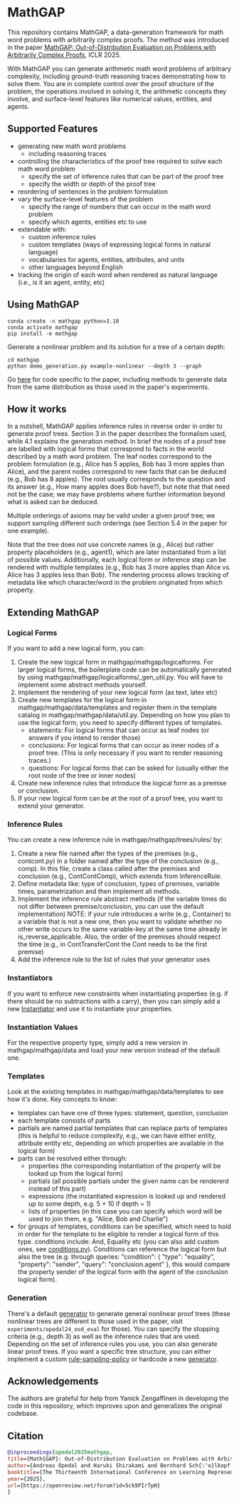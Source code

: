 # MathGAP
This repository contains MathGAP, a data-generation framework for math word problems with arbitrarily complex proofs. The method was introduced in the paper [MathGAP: Out-of-Distribution Evaluation on Problems with Arbitrarily Complex Proofs](https://arxiv.org/abs/2410.13502), ICLR 2025.

With MathGAP you can generate arithmetic math word problems of arbitrary complexity, including ground-truth reasoning traces demonstrating how to solve them. You are in complete control over the proof structure of the problem, the operations involved in solving it, the arithmetic concepts they involve, and surface-level features like numerical values, entities, and agents.

## Supported Features
- generating new math word problems
    - including reasoning traces
- controlling the characteristics of the proof tree required to solve each math word problem
    - specify the set of inference rules that can be part of the proof tree
    - specify the width or depth of the proof tree
- reordering of sentences in the problem formulation
- vary the surface-level features of the problem
    - specify the range of numbers that can occur in the math word problem
    - specify which agents, entities etc to use
- extendable with: 
    - custom inference rules
    - custom templates (ways of expressing logical forms in natural language)
    - vocabularies for agents, entities, attributes, and units
    - other languages beyond English
- tracking the origin of each word when rendered as natural language (i.e., is it an agent, entity, etc)

## Using MathGAP
```
conda create -n mathgap python=3.10
conda activate mathgap
pip install -e mathgap
```

Generate a nonlinear problem and its solution for a tree of a certain depth:
```
cd mathgap
python demo_generation.py example-nonlinear --depth 3 --graph
```

Go [here](experiments/opedal24_ood_eval) for code specific to the paper, including methods to generate data from the same distribution as those used in the paper's experiments.

## How it works
In a nutshell, MathGAP applies inference rules in reverse order in order to generate proof trees. Section 3 in the paper describes the formalism used, while 4.1 explains the generation method. In brief the nodes of a proof tree are labelled with logical forms that correspond to facts in the world described by a math word problem. The leaf nodes correspond to the problem formulation (e.g., Alice has 5 apples, Bob has 3 more apples than Alice), and the parent nodes correspond to new facts that can be deduced (e.g., Bob has 8 apples). The root usually corresponds to the question and its answer (e.g., How many apples does Bob have?), but note that that need not be the case; we may have problems where further information beyond what is asked can be deduced. 

Multiple orderings of axioms may be valid under a given proof tree; we support sampling different such orderings (see Section 5.4 in the paper for one example).

Note that the tree does not use concrete names (e.g., Alice) but rather property placeholders (e.g., agent1), which are later instantiated from a list of possible values. Additionally, each logical form or inference step can be rendered with multiple templates (e.g., Bob has 3 more apples than Alice vs. Alice has 3 apples less than Bob). The rendering process allows tracking of metadata like which character/word in the problem originated from which property.

## Extending MathGAP
### Logical Forms
If you want to add a new logical form, you can:
1. Create the new logical form in mathgap/mathgap/logicalforms. For larger logical forms, the boilerplate code can be automatically generated by using mathgap/mathgap/logicalforms/_gen_util.py. You will have to implement some abstract methods yourself.
2. Implement the rendering of your new logical form (as text, latex etc)
3. Create new templates for the logical form in mathgap/mathgap/data/templates and register them in the template catalog in mathgap/mathgap/data/util.py. Depending on how you plan to use the logical form, you need to specify different types of templates.
    - statements: For logical forms that can occur as leaf nodes (or answers if you intend to render those)
    - conclusions: For logical forms that can occur as inner nodes of a proof tree. (This is only necessary if you want to render reasoning traces.) 
    - questions: For logical forms that can be asked for (usually either the root node of the tree or inner nodes)
4. Create new inference rules that introduce the logical form as a premise or conclusion.
5. If your new logical form can be at the root of a proof tree, you want to extend your generator.

### Inference Rules
You can create a new inference rule in mathgap/mathgap/trees/rules/ by:
1. Create a new file named after the types of the premises (e.g., contcont.py) in a folder named after the type of the conclusion (e.g., comp). In this file, create a class called after the premises and conclusion (e.g., ContContComp), which extends from InferenceRule.
2. Define metadata like: type of conclusion, types of premises, variable times, parametrization and then implement all methods. 
3. Implement the inference rule abstract methods (if the variable times do not differ between premise/conclusion, you can use the default implementation)
NOTE: if your rule introduces a write (e.g., Container) to a variable that is not a new one, then you want to validate whether no other write occurs to the same variable-key at the same time already in is_reverse_applicable. Also, the order of the premises should respect the time (e.g., in ContTransferCont the Cont needs to be the first premise)
4. Add the inference rule to the list of rules that your generator uses

### Instantiators
If you want to enforce new constraints when instantiating properties (e.g. if there should be no subtractions with a carry), then you can simply add a new [Instantiator](mathgap/mathgap/instantiate/instantiators.py) and use it to instantiate your properties.

### Instantiation Values
For the respective property type, simply add a new version in mathgap/mathgap/data and load your new version instead of the default one.

### Templates
Look at the existing templates in mathgap/mathgap/data/templates to see how it's done.
Key concepts to know:
- templates can have one of three types: statement, question, conclusion
- each template consists of parts
- partials are named partial templates that can replace parts of templates (this is helpful to reduce complexity, e.g., we can have either entity, attribute entity etc, depending on which properties are available in the logical form)
- parts can be resolved either through: 
    - properties (the corresponding instantiation of the property will be looked up from the logical form)
    - partials (all possible partials under the given name can be rendererd instead of this part)
    - expressions (the instantiated expression is looked up and rendered up to some depth, e.g. 5 + 10 if depth = 1)
    - lists of properties (in this case you can specify which word will be used to join them, e.g. "Alice, Bob and Charlie")
- for groups of templates, conditions can be specified, which need to hold in order for the template to be eligible to render a logical form of this type. conditions include: And, Equality etc (you can also add custom ones, see [conditions.py](mathgap/mathgap/natlang/templates/condition.py)). Conditions can reference the logical form but also the tree (e.g. through queries: "condition": { "type": "equality", "property": "sender", "query": "conclusion.agent" }, this would compare the property sender of the logical form with the agent of the conclusion logical form).

### Generation
There's a default [generator](mathgap/mathgap/trees/generators/general.py) to generate general nonlinear proof trees (these nonlinear trees are different to those used in the paper, visit `experiments/opedal24_ood_eval` for those). You can specify the stopping criteria (e.g., depth 3) as well as the inference rules that are used. Depending on the set of inference rules you use, you can also generate linear proof trees.
If you want a specific tree structure, you can either implement a custom [rule-sampling-policy](mathgap/mathgap/trees/generators/policies/rulesamplingpolicy.py) or hardcode a new [generator](mathgap/mathgap/trees/generators/generator.py).


## Acknowledgements

The authors are grateful for help from Yanick Zengaffinen in developing the code in this repository, which improves upon and generalizes the original codebase.

## Citation
```bibtex
@inproceedings{opedal2025mathgap,
title={Math{GAP}: Out-of-Distribution Evaluation on Problems with Arbitrarily Complex Proofs},
author={Andreas Opedal and Haruki Shirakami and Bernhard Sch{\"o}lkopf and Abulhair Saparov and Mrinmaya Sachan},
booktitle={The Thirteenth International Conference on Learning Representations},
year={2025},
url={https://openreview.net/forum?id=5ck9PIrTpH}
}